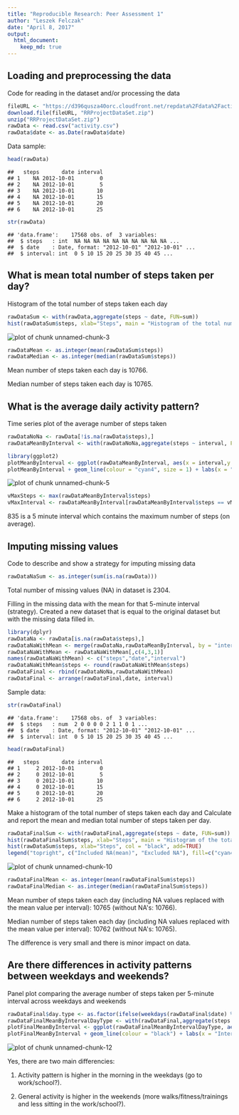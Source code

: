```yaml
---
title: "Reproducible Research: Peer Assessment 1"
author: "Leszek Felczak"
date: "April 8, 2017"
output: 
  html_document:
    keep_md: true
---
```




## Loading and preprocessing the data
Code for reading in the dataset and/or processing the data


```r
fileURL <- "https://d396qusza40orc.cloudfront.net/repdata%2Fdata%2Factivity.zip"
download.file(fileURL, "RRProjectDataSet.zip")
unzip("RRProjectDataSet.zip")
rawData <- read.csv("activity.csv")
rawData$date <- as.Date(rawData$date)
```

Data sample:

```r
head(rawData)
```

```
##   steps       date interval
## 1    NA 2012-10-01        0
## 2    NA 2012-10-01        5
## 3    NA 2012-10-01       10
## 4    NA 2012-10-01       15
## 5    NA 2012-10-01       20
## 6    NA 2012-10-01       25
```

```r
str(rawData)
```

```
## 'data.frame':	17568 obs. of  3 variables:
##  $ steps   : int  NA NA NA NA NA NA NA NA NA NA ...
##  $ date    : Date, format: "2012-10-01" "2012-10-01" ...
##  $ interval: int  0 5 10 15 20 25 30 35 40 45 ...
```

## What is mean total number of steps taken per day?
Histogram of the total number of steps taken each day

```r
rawDataSum <- with(rawData,aggregate(steps ~ date, FUN=sum))
hist(rawDataSum$steps, xlab="Steps", main = "Histogram of the total number of steps taken each day")
```

![plot of chunk unnamed-chunk-3](figure/unnamed-chunk-3-1.png)

```r
rawDataMean <- as.integer(mean(rawDataSum$steps))
rawDataMedian <- as.integer(median(rawDataSum$steps))
```
Mean number of steps taken each day is 10766.

Median number of steps taken each day is 10765. 

## What is the average daily activity pattern?
Time series plot of the average number of steps taken


```r
rawDataNoNa <- rawData[!is.na(rawData$steps),]
rawDataMeanByInterval <- with(rawDataNoNa,aggregate(steps ~ interval, FUN=mean))

library(ggplot2)
plotMeanByInterval <- ggplot(rawDataMeanByInterval, aes(x = interval,y = steps))
plotMeanByInterval + geom_line(colour = "cyan4", size = 1) + labs(x = "Interval", y = "Steps",  title = "Average daily activity pattern")
```

![plot of chunk unnamed-chunk-5](figure/unnamed-chunk-5-1.png)


```r
vMaxSteps <- max(rawDataMeanByInterval$steps)
vMaxInterval <- rawDataMeanByInterval[rawDataMeanByInterval$steps == vMaxSteps,"interval"]
```
835 is a 5 minute interval which contains the maximum number of steps (on average).

## Imputing missing values
Code to describe and show a strategy for imputing missing data


```r
rawDataNaSum <- as.integer(sum(is.na(rawData)))
```
Total number of missing values (NA) in dataset is 2304.

Filling in the missing data with the mean for that 5-minute interval (strategy).
Created a new dataset that is equal to the original dataset but with the missing data filled in.


```r
library(dplyr)
rawDataNa <- rawData[is.na(rawData$steps),]
rawDataNaWithMean <- merge(rawDataNa,rawDataMeanByInterval, by = "interval")
rawDataNaWithMean <- rawDataNaWithMean[,c(4,3,1)]
names(rawDataNaWithMean) <- c("steps","date","interval")
rawDataNaWithMean$steps <- round(rawDataNaWithMean$steps)
rawDataFinal <- rbind(rawDataNoNa,rawDataNaWithMean)
rawDataFinal <- arrange(rawDataFinal,date, interval)
```

Sample data:

```r
str(rawDataFinal)
```

```
## 'data.frame':	17568 obs. of  3 variables:
##  $ steps   : num  2 0 0 0 0 2 1 1 0 1 ...
##  $ date    : Date, format: "2012-10-01" "2012-10-01" ...
##  $ interval: int  0 5 10 15 20 25 30 35 40 45 ...
```

```r
head(rawDataFinal)
```

```
##   steps       date interval
## 1     2 2012-10-01        0
## 2     0 2012-10-01        5
## 3     0 2012-10-01       10
## 4     0 2012-10-01       15
## 5     0 2012-10-01       20
## 6     2 2012-10-01       25
```

Make a histogram of the total number of steps taken each day and Calculate and report the mean and median total number of steps taken per day.


```r
rawDataFinalSum <- with(rawDataFinal,aggregate(steps ~ date, FUN=sum))
hist(rawDataFinalSum$steps, xlab="Steps", main = "Histogram of the total number of steps taken each day", col = "cyan4")
hist(rawDataSum$steps, xlab="Steps", col = "black", add=TRUE)
legend("topright", c("Included NA(mean)", "Excluded NA"), fill=c("cyan4", "black") )
```

![plot of chunk unnamed-chunk-10](figure/unnamed-chunk-10-1.png)


```r
rawDataFinalMean <- as.integer(mean(rawDataFinalSum$steps))
rawDataFinalMedian <- as.integer(median(rawDataFinalSum$steps))
```

Mean number of steps taken each day (including NA values replaced with the mean value per interval): 10765 (without NA's: 10766).

Median number of steps taken each day (including NA values replaced with the mean value per interval): 10762 (without NA's: 10765).

The difference is very small and there is minor impact on data.

## Are there differences in activity patterns between weekdays and weekends?

Panel plot comparing the average number of steps taken per 5-minute interval across weekdays and weekends

```r
rawDataFinal$day.type <- as.factor(ifelse(weekdays(rawDataFinal$date) %in% c("Saturday","Sunday"),"weekend","weekday"))
rawDataFinalMeanByIntervalDayType <- with(rawDataFinal,aggregate(steps ~ interval+day.type, FUN=mean))
plotFinalMeanByInterval <- ggplot(rawDataFinalMeanByIntervalDayType, aes(x = interval,y = steps))
plotFinalMeanByInterval + geom_line(colour = "black") + labs(x = "Interval", y = "Steps(mean)",  title = "Average daily activity pattern") + facet_grid(day.type ~.)
```

![plot of chunk unnamed-chunk-12](figure/unnamed-chunk-12-1.png)

Yes, there are two main differencies:

1. Activity pattern is higher in the morning in the weekdays (go to work/school?).

2. General activity is higher in the weekends (more walks/fitness/trainings and less sitting in the work/school?).
